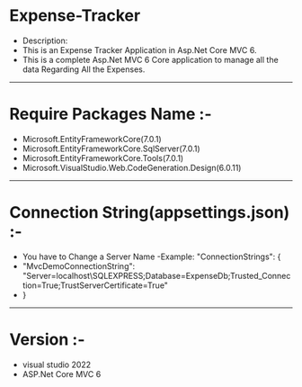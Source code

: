 # Expense-Tracker

- Description:
- This is an Expense Tracker Application  in Asp.Net Core MVC 6.
- This is a complete Asp.Net MVC 6 Core application to manage all the data Regarding All the Expenses.


----------------------------------------------------------------------------------------------------
# Require Packages Name :-

- Microsoft.EntityFrameworkCore(7.0.1)
- Microsoft.EntityFrameworkCore.SqlServer(7.0.1)
- Microsoft.EntityFrameworkCore.Tools(7.0.1)
- Microsoft.VisualStudio.Web.CodeGeneration.Design(6.0.11)

------------------------------------------------------------------------------------------------------

# Connection String(appsettings.json) :- 

- You have to Change a Server Name
-Example:  "ConnectionStrings": {
-   "MvcDemoConnectionString": "Server=localhost\\SQLEXPRESS;Database=ExpenseDb;Trusted_Connection=True;TrustServerCertificate=True"
-  }

-------------------------------------------------------------------------------------------------------
# Version :-

- visual studio 2022 
- ASP.Net Core MVC 6
